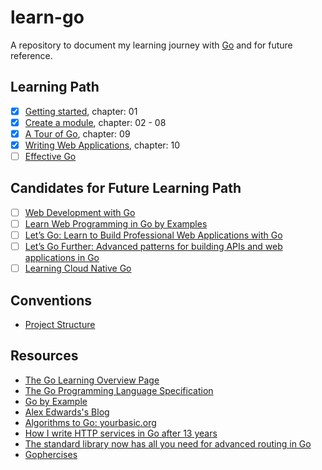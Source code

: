 # learn-go

A repository to document my learning journey with [Go](https://go.dev/) and for future reference.

## Learning Path

- [x] [Getting started](https://go.dev/doc/tutorial/getting-started.html), chapter: 01
- [x] [Create a module](https://go.dev/doc/tutorial/create-module.html), chapter: 02 - 08
- [x] [A Tour of Go](https://go.dev/tour/), chapter: 09
- [x] [Writing Web Applications](https://go.dev/doc/articles/wiki/), chapter: 10
- [ ] [Effective Go](https://go.dev/doc/effective_go)

## Candidates for Future Learning Path

- [ ] [Web Development with Go](https://www.usegolang.com/)
- [ ] [Learn Web Programming in Go by Examples](https://gowebexamples.com/)
- [ ] [Let’s Go: Learn to Build Professional Web Applications with Go](https://lets-go.alexedwards.net/)
- [ ] [Let’s Go Further: Advanced patterns for building APIs and web applications in Go](https://lets-go-further.alexedwards.net/)
- [ ] [Learning Cloud Native Go](https://github.com/learning-cloud-native-go/myapp)

## Conventions

- [Project Structure](/conventions/project-structure/)

## Resources

- [The Go Learning Overview Page](https://go.dev/learn/)
- [The Go Programming Language Specification](https://go.dev/ref/spec)
- [Go by Example](https://gobyexample.com/)
- [Alex Edwards's Blog](https://www.alexedwards.net/blog)
- [Algorithms to Go: yourbasic.org](https://yourbasic.org/)
- [How I write HTTP services in Go after 13 years](https://grafana.com/blog/2024/02/09/how-i-write-http-services-in-go-after-13-years/)
- [The standard library now has all you need for advanced routing in Go](https://www.youtube.com/watch?v=H7tbjKFSg58)
- [Gophercises](https://gophercises.com/)
